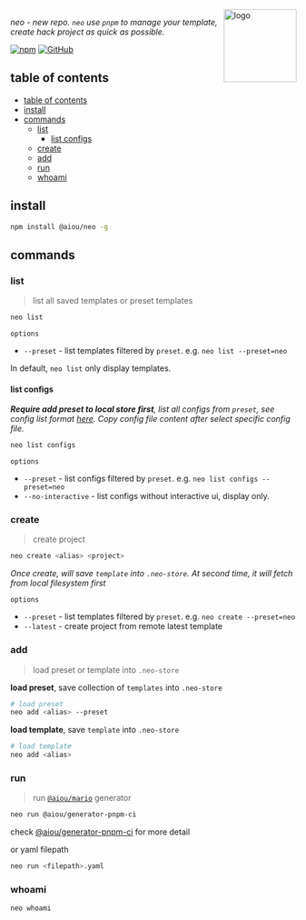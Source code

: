 <img width='128' align='right' src='https://user-images.githubusercontent.com/6839576/146879486-df3486cd-ec8d-4f1e-bd96-675f16703752.png' alt='logo' />

*neo - new repo. `neo` use `pnpm` to manage your template, create hack project as quick as possible.*


[![npm](https://img.shields.io/npm/v/@aiou/neo)](https://github.com/neo-hack/neo/tree/master/packages/core) [![GitHub](https://img.shields.io/github/license/neo-hack/neo)](https://github.com/neo-hack/neo/tree/master/packages/core)

## table of contents

- [table of contents](#table-of-contents)
- [install](#install)
- [commands](#commands)
  - [list](#list)
    - [list configs](#list-configs)
  - [create](#create)
  - [add](#add)
  - [run](#run)
  - [whoami](#whoami)

## install

```bash
npm install @aiou/neo -g
```

## commands

### list
> list all saved templates or preset templates

```bash
neo list
```

`options`

- `--preset` - list templates filtered by `preset`. e.g. `neo list --preset=neo`

In default, `neo list` only display templates.

#### list configs

***Require add preset to local store first**, list all configs from `preset`, see config list format [here](https://github.com/neo-hack/neo/blob/master/packages/presets/demo/index.json). Copy config file content after select specific config file.*

```bash
neo list configs
```

`options`

- `--preset` - list configs filtered by `preset`. e.g. `neo list configs --preset=neo`
- `--no-interactive` - list configs without interactive ui, display only.

### create
> create project

```bash
neo create <alias> <project>
```

*Once create, will save `template` into `.neo-store`. At second time, it will fetch from local filesystem first*

`options`

- `--preset` - list templates filtered by `preset`. e.g. `neo create --preset=neo`
- `--latest` - create project from remote latest template

### add
> load preset or template into `.neo-store`

**load preset**, save collection of `templates` into `.neo-store`

```bash
# load preset
neo add <alias> --preset
```

**load template**, save `template` into `.neo-store`

```bash
# load template
neo add <alias>
```

### run
> run [`@aiou/mario`]('https://github.com/neo-hack/neo/tree/master/packages/mario) generator

```bash
neo run @aiou/generator-pnpm-ci
```

check [@aiou/generator-pnpm-ci](https://github.com/neo-hack/neo/tree/master/packages/generators/pnpm-ci) for more detail

or yaml filepath

```bash
neo run <filepath>.yaml
```

### whoami

```bash
neo whoami
```

